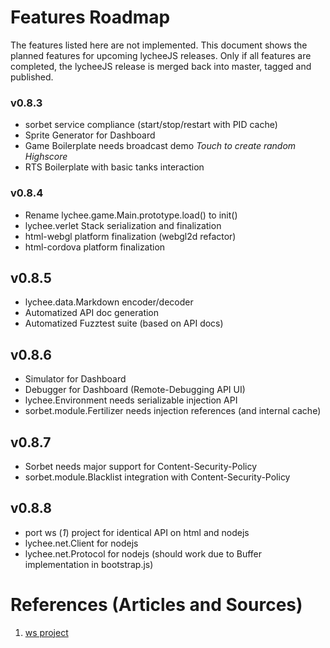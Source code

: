 
# Features Roadmap

The features listed here are not implemented.
This document shows the planned features for upcoming lycheeJS releases.
Only if all features are completed, the lycheeJS release is merged
back into master, tagged and published.

### v0.8.3

- sorbet service compliance (start/stop/restart with PID cache)
- Sprite Generator for Dashboard
- Game Boilerplate needs broadcast demo *Touch to create random Highscore*
- RTS Boilerplate with basic tanks interaction

### v0.8.4

- Rename lychee.game.Main.prototype.load() to init()
- lychee.verlet Stack serialization and finalization
- html-webgl platform finalization (webgl2d refactor)
- html-cordova platform finalization

## v0.8.5

- lychee.data.Markdown encoder/decoder
- Automatized API doc generation
- Automatized Fuzztest suite (based on API docs)

## v0.8.6

- Simulator for Dashboard
- Debugger for Dashboard (Remote-Debugging API UI)
- lychee.Environment needs serializable injection API
- sorbet.module.Fertilizer needs injection references (and internal cache)

## v0.8.7

- Sorbet needs major support for Content-Security-Policy
- sorbet.module.Blacklist integration with Content-Security-Policy

## v0.8.8

- port ws (*1*) project for identical API on html and nodejs
- lychee.net.Client for nodejs
- lychee.net.Protocol for nodejs (should work due to Buffer implementation in bootstrap.js)


# References (Articles and Sources)

1. [ws project](https://github.com/einaros/ws)

